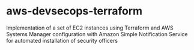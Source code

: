 # aws-devsecops-terraform
Implementation of a set of EC2 instances using Terraform and AWS Systems Manager configuration with Amazon Simple Notification Service for automated installation of security officers
